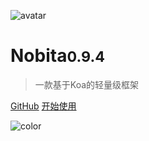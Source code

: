 
![avatar](https://api.iamtang.com/images/nobita_logo.png)

# Nobita<small>0.9.4</small>

> 一款基于Koa的轻量级框架

[GitHub](https://github.com/nobitajs/nobita)
[开始使用](#Nobita是什么)

![color](#f2f2f2)